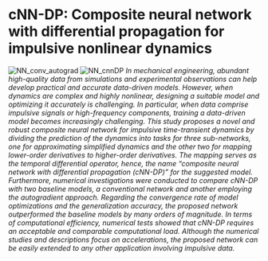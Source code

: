 # cNN-DP: Composite neural network with differential propagation for impulsive nonlinear dynamics
![NN_conv_autograd](https://user-images.githubusercontent.com/78078652/204765197-5df81c5c-53c0-407f-988c-9ff8e68fadff.png)
![NN_cnnDP](https://user-images.githubusercontent.com/78078652/204765201-18266aa6-343f-40bd-9b41-c429c86a8d99.png)
*In mechanical engineering, abundant high-quality data from simulations and experimental observations can help develop practical and accurate data-driven models. However, when dynamics are complex and highly nonlinear, designing a suitable model and optimizing it accurately is challenging. In particular, when data comprise impulsive signals or high-frequency components, training a data-driven model becomes increasingly challenging. This study proposes a novel and robust composite neural network for impulsive time-transient dynamics by dividing the prediction of the dynamics into tasks for three sub-networks, one for approximating simplified dynamics and the other two for mapping lower-order derivatives to higher-order derivatives. The mapping serves as the temporal differential operator, hence, the name “composite neural network with differential propagation (cNN-DP)” for the suggested model. Furthermore, numerical investigations were conducted to compare cNN-DP with two baseline models, a conventional network and another employing the autogradient approach. Regarding the convergence rate of model optimizations and the generalization accuracy, the proposed network outperformed the baseline models by many orders of magnitude. In terms of computational efficiency, numerical tests showed that cNN-DP requires an acceptable and comparable computational load. Although the numerical studies and descriptions focus on accelerations, the proposed network can be easily extended to any other application involving impulsive data.*
